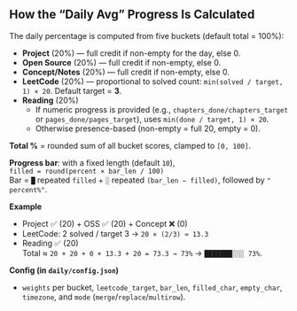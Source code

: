 ## How the “Daily Avg” Progress Is Calculated

The daily percentage is computed from five buckets (default total = 100%):
- **Project** (20%) — full credit if non-empty for the day, else 0.
- **Open Source** (20%) — full credit if non-empty, else 0.
- **Concept/Notes** (20%) — full credit if non-empty, else 0.
- **LeetCode** (20%) — proportional to solved count: `min(solved / target, 1) × 20`. Default target = **3**.
- **Reading** (20%)  
  - If numeric progress is provided (e.g., `chapters_done/chapters_target` or `pages_done/pages_target`), uses `min(done / target, 1) × 20`.  
  - Otherwise presence-based (non-empty = full 20, empty = 0).

**Total %** = rounded sum of all bucket scores, clamped to `[0, 100]`.

**Progress bar**: with a fixed length (default `10`),  
`filled = round(percent × bar_len / 100)`  
Bar = `█` repeated `filled` + `░` repeated `(bar_len − filled)`, followed by `" percent%"`.

**Example**  
- Project ✅ (20) + OSS ✅ (20) + Concept ❌ (0)  
- LeetCode: 2 solved / target 3 → `20 × (2/3) ≈ 13.3`  
- Reading ✅ (20)  
Total ≈ `20 + 20 + 0 + 13.3 + 20 = 73.3 → 73%` → `███████░░░ 73%`.

**Config (in `daily/config.json`)**  
- `weights` per bucket, `leetcode_target`, `bar_len`, `filled_char`, `empty_char`, `timezone`, and `mode` (`merge`/`replace`/`multirow`).
